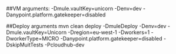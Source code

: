 ##VM arguments:
-Dmule.vaultKey=unicorn -Denv=dev -Danypoint.platform.gatekeeper=disabled


##Deploy arguments
mvn clean deploy -DmuleDeploy -Denv=dev -Dmule.vaultKey=Unicorn -Dregion=eu-west-1 -Dworkers=1 -DworkerType=MICRO -Danypoint.platform.gatekeeper=disabled -DskipMuitTests -Pcloudhub-dev

